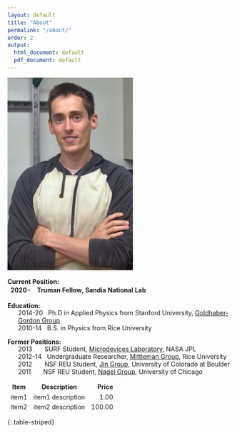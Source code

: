 ```yaml
---
layout: default
title: "About"
permalink: "/about/"
order: 2
output:
  html_document: default
  pdf_document: default
---
```


![image](/img/dsc_0032b.jpg)

**Current Position:**  
<style>
  table, tr {border:hidden;}
  td, th {border:hidden;}
</style>


<table style="border:hidden; margin-top:-15px;">
  <tr>
    <th>2020-</th>
    <th>Truman Fellow, Sandia National Lab</th>
  </tr>
</table>  

**Education:**  
<ul style="list-style-type:none;margin-top:-15px;">
  <li>2014-20 &nbsp; Ph.D in Applied Physics from Stanford University, <a href="https://ggg.stanford.edu/"> Goldhaber-Gordon Group</a></li>
  <li>2010-14 &nbsp; B.S. in Physics from Rice University</li>
</ul>  

**Former Positions:**  
<ul style="list-style-type:none;margin-top:-15px;">
  <li>2013  &nbsp; &nbsp; &nbsp; SURF Student, <a href="https://microdevices.jpl.nasa.gov/"> Microdevices Laboratory</a>, NASA JPL</li>
  <li>2012-14 &nbsp; Undergraduate Researcher, <a href="https://www.brown.edu/research/labs/mittleman/"> Mittleman Group</a>, Rice University</li>
  <li>2012  &nbsp; &nbsp; &nbsp; NSF REU Student, <a href="https://jila.colorado.edu/jin/"> Jin Group</a>, University of Colorado at Boulder</li>
  <li>2011  &nbsp; &nbsp; &nbsp; NSF REU Student, <a href="https://nagelgroup.uchicago.edu/Nagel-Group/index.html"> Nagel Group</a>, University of Chicago </li>
</ul>


| Item | Description | Price |
| --- | --- | ---: |
| item1 | item1 description | 1.00 |
| item2 | item2 description | 100.00 |
{:.table-striped}